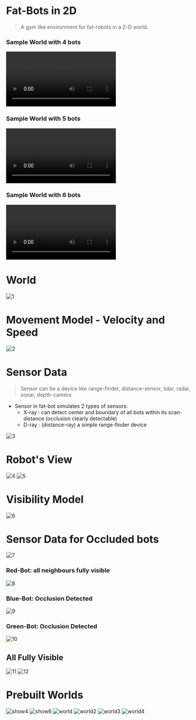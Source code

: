 # Fat-Bots in 2D 

> A gym like environment for fat-robots in a 2-D world.

### Sample World with 4 bots
<video controls>
  <source src="fig/vid_ppo_world_x4_1.mp4" type="video/mp4">
</video>

### Sample World with 5 bots
<video controls>
  <source src="fig/vid_ppo_world_x5_1.mp4" type="video/mp4">
</video>

### Sample World with 6 bots
<video controls>
  <source src="fig/vid_ppo_world_x6_1.mp4" type="video/mp4">
</video>

# World

![1](fig/01_world.png)

# Movement Model - Velocity and Speed

![2](fig/02_velocity.png)


# Sensor Data

> Sensor can be a device like range-finder, distance-sensor, lidar, radar, sonar, depth-camera

* Sensor in fat-bot simulates 2 types of sensors:
    * X-ray : can detect center and boundary of all bots within its scan-distance (occlusion clearly detectable)
    * D-ray : (distance-ray) a simple range-finder device

![3](fig/03_arcs.png)

# Robot's View

![4](fig/04_robot_view.png)
![5](fig/05_sensor_data.png)

# Visibility Model

![6](fig/06_occlusion.png)

# Sensor Data for Occluded bots

![7](fig/07_occlusion_detect.png)

### Red-Bot: all neighbours fully visible

![8](fig/08_not_occluded.png)

### Blue-Bot: Occlusion Detected

![9](fig/09_occluded.png)

### Green-Bot: Occlusion Detected

![10](fig/10_occluded.png)

## All Fully Visible

![11](fig/11_visible.png)
![12](fig/12_all_visible.png)

# Prebuilt Worlds

![show4](fig/show4.png)
![show6](fig/show6.png)
![world](fig/world.png)
![world2](fig/world2.png)
![world3](fig/world3.png)
![world4](fig/world4.png)